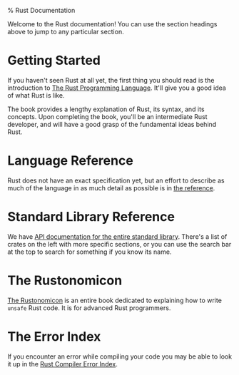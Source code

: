% Rust Documentation

Welcome to the Rust documentation! You can use the section headings above
to jump to any particular section.

# Getting Started

If you haven't seen Rust at all yet, the first thing you should read is the
introduction to [The Rust Programming Language](book/index.html). It'll give
you a good idea of what Rust is like.

The book provides a lengthy explanation of Rust, its syntax, and its
concepts. Upon completing the book, you'll be an intermediate Rust
developer, and will have a good grasp of the fundamental ideas behind
Rust.

# Language Reference

Rust does not have an exact specification yet, but an effort to describe as much of
the language in as much detail as possible is in [the reference](reference.html).

# Standard Library Reference

We have [API documentation for the entire standard
library](std/index.html). There's a list of crates on the left with more
specific sections, or you can use the search bar at the top to search for
something if you know its name.

# The Rustonomicon

[The Rustonomicon] is an entire book dedicated to explaining
how to write `unsafe` Rust code. It is for advanced Rust programmers.

[The Rustonomicon]: nomicon/index.html

# The Error Index

If you encounter an error while compiling your code you may be able to look it
up in the [Rust Compiler Error Index](error-index.html).
